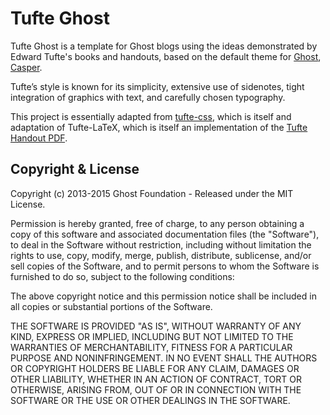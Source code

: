 # Tufte Ghost

Tufte Ghost is a template for Ghost blogs using the ideas demonstrated by Edward Tufte's books and handouts, based on the default theme for [Ghost](http://github.com/tryghost/ghost/), [Casper](https://github.com/TryGhost/Casper).

Tufte’s style is known for its simplicity, extensive use of sidenotes, tight integration of graphics with text, and carefully chosen typography.

This project is essentially adapted from [tufte-css](https://github.com/daveliepmann/tufte-css), which is itself and adaptation of Tufte-LaTeX, which is itself an implementation of the [Tufte Handout PDF](http://rmarkdown.rstudio.com/examples/tufte-handout.pdf).

## Copyright & License

Copyright (c) 2013-2015 Ghost Foundation - Released under the MIT License.

Permission is hereby granted, free of charge, to any person obtaining a copy of this software and associated documentation files (the "Software"), to deal in the Software without restriction, including without limitation the rights to use, copy, modify, merge, publish, distribute, sublicense, and/or sell copies of the Software, and to permit persons to whom the Software is furnished to do so, subject to the following conditions:

The above copyright notice and this permission notice shall be included in all copies or substantial portions of the Software.

THE SOFTWARE IS PROVIDED "AS IS", WITHOUT WARRANTY OF ANY KIND, EXPRESS OR IMPLIED, INCLUDING BUT NOT LIMITED TO THE WARRANTIES OF MERCHANTABILITY, FITNESS FOR A PARTICULAR PURPOSE AND
NONINFRINGEMENT. IN NO EVENT SHALL THE AUTHORS OR COPYRIGHT HOLDERS BE LIABLE FOR ANY CLAIM, DAMAGES OR OTHER LIABILITY, WHETHER IN AN ACTION OF CONTRACT, TORT OR OTHERWISE, ARISING FROM, OUT OF OR IN CONNECTION WITH THE SOFTWARE OR THE USE OR OTHER DEALINGS IN THE SOFTWARE.
